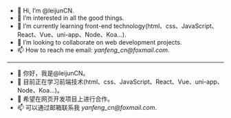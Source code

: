 - 👋 Hi, I’m @leijunCN.
- 👀 I’m interested in all the good things.
- 🌱 I’m currently learning front-end technology(html、css、JavaScript、React、Vue、uni-app、Node、Koa...).
- 💞️ I’m looking to collaborate on web development projects.
- 📫 How to reach me email: _yanfeng_cn@foxmail.com_.
******
- 👋 你好，我是@leijunCN。
- 🌱 目前正在学习前端技术(html、css、JavaScript、React、Vue、uni-app、Node、Koa...)。
- 💞️ 希望在网页开发项目上进行合作。
- 📫 可以通过邮箱联系我 _yanfeng_cn@foxmail.com_.

<!---
leijunCN/leijunCN is a ✨ special ✨ repository because its `README.md` (this file) appears on your GitHub profile.
You can click the Preview link to take a look at your changes.
--->
